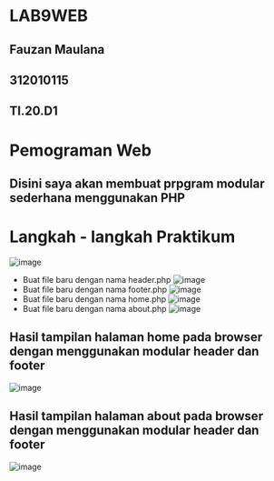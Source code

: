 # LAB9WEB
## Fauzan Maulana
## 312010115
## TI.20.D1
# Pemograman Web

## Disini saya akan membuat prpgram modular sederhana menggunakan PHP
# Langkah - langkah Praktikum
![image](https://user-images.githubusercontent.com/101807419/171849564-8375eb6a-7ed4-4d12-9eb7-c692b3c1aa28.png)
- Buat file baru dengan nama header.php
![image](https://user-images.githubusercontent.com/101807419/171849829-91460e8a-4eb1-4f3e-b849-c918fb7374dd.png)
- Buat file baru dengan nama footer.php
![image](https://user-images.githubusercontent.com/101807419/171849871-bfc459a0-843f-459f-b205-de7ebc51f951.png)
- Buat file baru dengan nama home.php
![image](https://user-images.githubusercontent.com/101807419/171849966-9db786ab-5489-4150-a829-9d42a7bd4d4d.png)
- Buat file baru dengan nama about.php
![image](https://user-images.githubusercontent.com/101807419/171850023-3ac969ac-a97f-486d-9418-b6938253b390.png)
## Hasil tampilan halaman home pada browser dengan menggunakan modular header dan footer
![image](https://user-images.githubusercontent.com/101807419/171850272-649d888e-db1d-4b75-866b-4eb997107465.png)
## Hasil tampilan halaman about pada browser dengan menggunakan modular header dan footer
![image](https://user-images.githubusercontent.com/101807419/171851324-fcd2f08c-af37-48a5-a226-34b200d8d41d.png)



